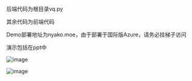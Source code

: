 后端代码为根目录vq.py

其余代码为前端代码

Demo部署地址为nyako.moe，由于部署于国际版Azure，请务必挂梯子访问

演示包括在ppt中

![image](http://ces2019.oss-cn-shanghai.aliyuncs.com/image2.png)

![image](http://ces2019.oss-cn-shanghai.aliyuncs.com/image1.png)
